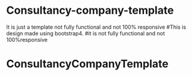 # Consultancy-company-template
It is just a template not fully functional and not 100% responsive
#This is design made using bootstrap4.
#it is not fully functional and not 100%responsive
# ConsultancyCompanyTemplate
